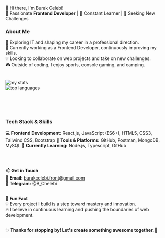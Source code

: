 👋 Hi there, I'm Burak Celebi!<br>
🚀 Passionate <strong>Frontend Developer</strong> | 🌱 Constant Learner | 🎯 Seeking New Challenges<br>

<h3>About Me</h3>
👀 Exploring IT and shaping my career in a professional direction.<br>
🌱 Currently working as a Frontend Developer, continuously improving my skills.<br>
💡 Looking to collaborate on web projects and take on new challenges.<br>
🎮 Outside of coding, I enjoy sports, console gaming, and camping.<br><br><br>

<img alt="my stats" src="https://github-readme-stats.vercel.app/api?username=BurakCelebi-front&show_icons=true&theme=tokyonight">

<br>

<img alt="top languages" src="https://github-readme-stats.vercel.app/api/top-langs/?username=BurakCelebi-front&layout=compact">

<br><br><br>

<h3>Tech Stack & Skills</h3>

💻 <strong>Frontend Development:</strong> React.js, JavaScript (ES6+), HTML5, CSS3, Tailwind CSS, Bootstrap
🔧 <strong>Tools & Platforms:</strong> GitHub, Postman, MongoDB, MySQL
🚀 <strong>Currently Learning:</strong>  Node.js, Typescript, GitHub

<br><br>

📫 <strong>Get in Touch </strong> <br>
📩 <strong>Email:</strong> burakcelebi.front@gmail.com <br>
💬 <strong>Telegram:</strong> @B_Chelebi<br><br>


📌 <strong>Fun Fact</strong><br>
💡 Every project I build is a step toward mastery and innovation.<br>
🔥 I believe in continuous learning and pushing the boundaries of web development.<br><br>


✨ <strong>Thanks for stopping by! Let's create something awesome together. </strong> 🚀

